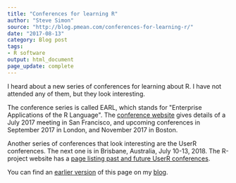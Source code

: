 ```yaml
---
title: "Conferences for learning R"
author: "Steve Simon"
source: "http://blog.pmean.com/conferences-for-learning-r/"
date: "2017-08-13"
category: Blog post
tags:
- R software
output: html_document
page_update: complete
---
```


I heard about a new series of conferences for learning about R. I have not attended any of them, but they look interesting.

<!---More--->

The conference series is called EARL, which stands for "Enterprise Applications of the R Language". The [conference website][ear1] gives details of a July 2017 meeting in San Francisco, and upcoming conferences in September 2017 in London, and November 2017 in Boston.

Another series of conferences that look interesting are the UserR conferences. The next one is in Brisbane, Australia, July 10-13, 2018. The R-project website has a [page listing past and future UserR conferences][rpr1].

You can find an [earlier version][sim1] of this page on my [blog][sim2].

[sim1]: http://blog.pmean.com/conferences-for-learning-r/
[sim2]: http://blog.pmean.com

[ear1]: https://earlconf.com/
[rpr1]: https://www.r-project.org/conferences.html
